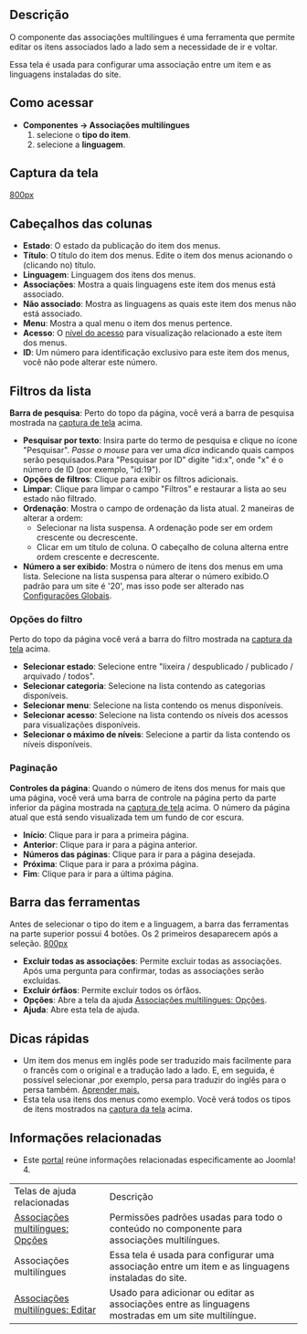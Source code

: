 <!-- Filename: Help4.x:Multilingual_Associations / Display title: Ajuda4.x:Associações multilíngues -->

## Descrição

O componente das associações multilíngues é uma ferramenta que permite
editar os itens associados lado a lado sem a necessidade de ir e voltar.

Essa tela é usada para configurar uma associação entre um item e as
linguagens instaladas do site.

## Como acessar

- **Componentes → Associações multilíngues**
  1.  selecione o **tipo do item**.
  2.  selecione a **linguagem**.

## Captura da tela

<a
href="https://docs.joomla.org/index.php?title=Special:Upload&amp;wpDestFile=Help-4x-Components-Associations-pt-br.png"
class="new"
title="File:Help-4x-Components-Associations-pt-br.png">800px</a>

## Cabeçalhos das colunas

- **Estado**: O estado da publicação do item dos menus.
- **Título**: O título do item dos menus. Edite o item dos menus
  acionando o (clicando no) título.
- **Linguagem**: Linguagem dos itens dos menus.
- **Associações**: Mostra a quais linguagens este item dos menus está
  associado.
- **Não associado**: Mostra as linguagens as quais este item dos menus
  não está associado.
- **Menu**: Mostra a qual menu o item dos menus pertence.
- **Acesso**: O [nível do
  acesso](https://docs.joomla.org/Help4.x:Users:_Viewing_Access_Levels/pt-br "Help4.x:Users: Viewing Access Levels/pt-br")
  para visualização relacionado a este item dos menus.
- **ID**: Um número para identificação exclusivo para este item dos
  menus, você não pode alterar este número.

## Filtros da lista

**Barra de pesquisa**: Perto do topo da página, você verá a barra de
pesquisa mostrada na [captura de tela](#screenshot) acima.

- **Pesquisar por texto**: Insira parte do termo de pesquisa e clique no
  ícone "Pesquisar". *Passe o mouse* para ver uma *dica* indicando quais
  campos serão pesquisados.Para "Pesquisar por ID" digite "id:x", onde
  "x" é o número de ID (por exemplo, "id:19").
- **Opções de filtros**: Clique para exibir os filtros adicionais.
- **Limpar**: Clique para limpar o campo "Filtros" e restaurar a lista
  ao seu estado não filtrado.
- **Ordenação**: Mostra o campo de ordenação da lista atual. 2 maneiras
  de alterar a ordem:
  - Selecionar na lista suspensa. A ordenação pode ser em ordem
    crescente ou decrescente.
  - Clicar em um título de coluna. O cabeçalho de coluna alterna entre
    ordem crescente e decrescente.
- **Número a ser exibido**: Mostra o número de itens dos menus em uma
  lista. Selecione na lista suspensa para alterar o número exibido.O
  padrão para um site é '20', mas isso pode ser alterado nas
  [Configurações
  Globais](https://docs.joomla.org/Help4.x:Site_Global_Configuration/pt-br#defaultlistlimit "Help4.x:Site Global Configuration/pt-br").

### Opções do filtro

Perto do topo da página você verá a barra do filtro mostrada na [captura
da tela](#screenshot) acima.

- **Selecionar estado**: Selecione entre "lixeira / despublicado /
  publicado / arquivado / todos".
- **Selecionar categoria**: Selecione na lista contendo as categorias
  disponíveis.
- **Selecionar menu**: Selecione na lista contendo os menus disponíveis.
- **Selecionar acesso**: Selecione na lista contendo os níveis dos
  acessos para visualizações disponíveis.
- **Selecionar o máximo de níveis**: Selecione a partir da lista
  contendo os níveis disponíveis.

### Paginação

**Controles da página**: Quando o número de itens dos menus for mais que
uma página, você verá uma barra de controle na página perto da parte
inferior da página mostrada na [captura de tela](#screenshot) acima. O
número da página atual que está sendo visualizada tem um fundo de cor
escura.

- **Início**: Clique para ir para a primeira página.
- **Anterior**: Clique para ir para a página anterior.
- **Números das páginas**: Clique para ir para a página desejada.
- **Próxima**: Clique para ir para a próxima página.
- **Fim**: Clique para ir para a última página.

## Barra das ferramentas

Antes de selecionar o tipo do item e a linguagem, a barra das
ferramentas na parte superior possui 4 botões. Os 2 primeiros
desaparecem após a seleção. <a
href="https://docs.joomla.org/index.php?title=Special:Upload&amp;wpDestFile=Help-4x-Components-Associations-toolbar-subscreen-pt-br.png"
class="new"
title="File:Help-4x-Components-Associations-toolbar-subscreen-pt-br.png">800px</a>

- **Excluir todas as associações**: Permite excluir todas as
  associações. Após uma pergunta para confirmar, todas as associações
  serão excluídas.
- **Excluir órfãos**: Permite excluir todos os órfãos.
- **Opções**: Abre a tela da ajuda [Associações multilíngues:
  Opções](https://docs.joomla.org/Help4.x:Multilingual_Associations:_Options/pt-br "Help4.x:Multilingual Associations: Options/pt-br").
- **Ajuda**: Abre esta tela de ajuda.

## Dicas rápidas

- Um item dos menus em inglês pode ser traduzido mais facilmente para o
  francês com o original e a tradução lado a lado. E, em seguida, é
  possível selecionar ,por exemplo, persa para traduzir do inglês para o
  persa também. [Aprender
  mais.](https://docs.joomla.org/Help4.x:Multilingual_Associations:_Edit/pt-br "Help4.x:Multilingual Associations: Edit/pt-br")
- Esta tela usa itens dos menus como exemplo. Você verá todos os tipos
  de itens mostrados na [captura da tela](#screenshot) acima.

## Informações relacionadas

- Este
  [portal](https://docs.joomla.org/Portal:Joomla_4/pt-br "Portal:Joomla 4/pt-br")
  reúne informações relacionadas especificamente ao Joomla! 4.

|                                                                                                                                                                 |                                                                                                     |
|-----------------------------------------------------------------------------------------------------------------------------------------------------------------|-----------------------------------------------------------------------------------------------------|
| Telas de ajuda relacionadas                                                                                                                                     | Descrição                                                                                           |
| [Associações multilíngues: Opções](https://docs.joomla.org/Help4.x:Multilingual_Associations:_Options/pt-br "Help4.x:Multilingual Associations: Options/pt-br") | Permissões padrões usadas para todo o conteúdo no componente para associações multilíngues.         |
| <span class="mw-selflink selflink">Associações multilíngues</span>                                                                                              | Essa tela é usada para configurar uma associação entre um item e as linguagens instaladas do site.  |
| [Associações multilíngues: Editar](https://docs.joomla.org/Help4.x:Multilingual_Associations:_Edit/pt-br "Help4.x:Multilingual Associations: Edit/pt-br")       | Usado para adicionar ou editar as associações entre as linguagens mostradas em um site multilíngue. |
